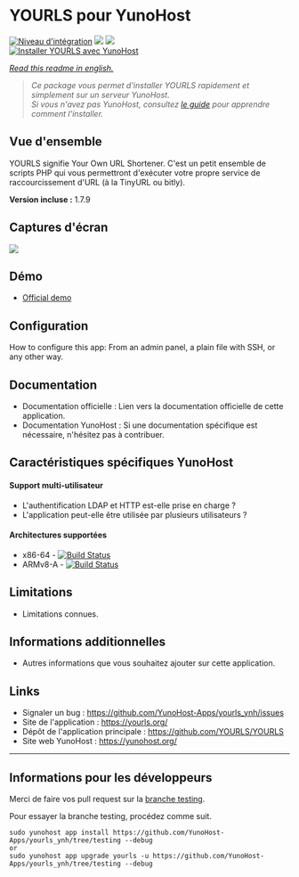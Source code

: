 # YOURLS pour YunoHost

[![Niveau d'intégration](https://dash.yunohost.org/integration/yourls.svg)](https://dash.yunohost.org/appci/app/yourls) ![](https://ci-apps.yunohost.org/ci/badges/yourls.status.svg) ![](https://ci-apps.yunohost.org/ci/badges/yourls.maintain.svg)  
[![Installer YOURLS avec YunoHost](https://install-app.yunohost.org/install-with-yunohost.png)](https://install-app.yunohost.org/?app=yourls)

*[Read this readme in english.](./README.md)* 

> *Ce package vous permet d'installer YOURLS rapidement et simplement sur un serveur YunoHost.  
Si vous n'avez pas YunoHost, consultez [le guide](https://yunohost.org/#/install) pour apprendre comment l'installer.*

## Vue d'ensemble
YOURLS signifie Your Own URL Shortener. C'est un petit ensemble de scripts PHP qui vous permettront d'exécuter votre propre service de raccourcissement d'URL (à la TinyURL ou bitly).

**Version incluse :** 1.7.9

## Captures d'écran

![](https://yourls.org/images/stats-anim.gif)

## Démo

* [Official demo](https://yourls.org/cookie+)

## Configuration

How to configure this app: From an admin panel, a plain file with SSH, or any other way.

## Documentation

 * Documentation officielle : Lien vers la documentation officielle de cette application.
 * Documentation YunoHost : Si une documentation spécifique est nécessaire, n'hésitez pas à contribuer.

## Caractéristiques spécifiques YunoHost

#### Support multi-utilisateur

* L'authentification LDAP et HTTP est-elle prise en charge ?
* L'application peut-elle être utilisée par plusieurs utilisateurs ?

#### Architectures supportées

* x86-64 - [![Build Status](https://ci-apps.yunohost.org/ci/logs/yourls%20%28Apps%29.svg)](https://ci-apps.yunohost.org/ci/apps/yourls/)
* ARMv8-A - [![Build Status](https://ci-apps-arm.yunohost.org/ci/logs/yourls%20%28Apps%29.svg)](https://ci-apps-arm.yunohost.org/ci/apps/yourls/)

## Limitations

* Limitations connues.

## Informations additionnelles

* Autres informations que vous souhaitez ajouter sur cette application.

## Links

 * Signaler un bug : https://github.com/YunoHost-Apps/yourls_ynh/issues
 * Site de l'application : https://yourls.org/
 * Dépôt de l'application principale : https://github.com/YOURLS/YOURLS
 * Site web YunoHost : https://yunohost.org/

---

## Informations pour les développeurs

Merci de faire vos pull request sur la [branche testing](https://github.com/YunoHost-Apps/yourls_ynh/tree/testing).

Pour essayer la branche testing, procédez comme suit.
```
sudo yunohost app install https://github.com/YunoHost-Apps/yourls_ynh/tree/testing --debug
or
sudo yunohost app upgrade yourls -u https://github.com/YunoHost-Apps/yourls_ynh/tree/testing --debug
```
